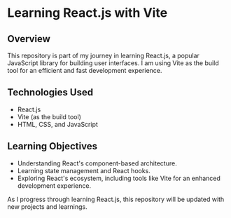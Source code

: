 # Learning React.js with Vite

## Overview
This repository is part of my journey in learning React.js, a popular JavaScript library for building user interfaces. I am using Vite as the build tool for an efficient and fast development experience.

## Technologies Used
- React.js
- Vite (as the build tool)
- HTML, CSS, and JavaScript

## Learning Objectives
- Understanding React's component-based architecture.
- Learning state management and React hooks.
- Exploring React's ecosystem, including tools like Vite for an enhanced development experience.


As I progress through learning React.js, this repository will be updated with new projects and learnings.
